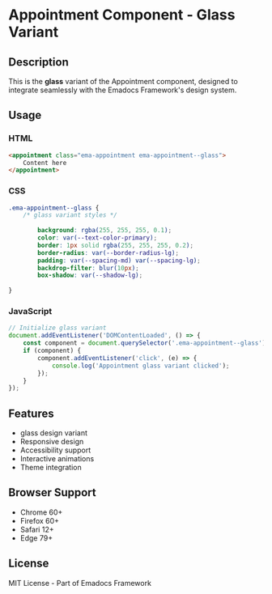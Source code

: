 # Appointment Component - Glass Variant

## Description
This is the **glass** variant of the Appointment component, designed to integrate seamlessly with the Emadocs Framework's design system.

## Usage

### HTML
```html
<appointment class="ema-appointment ema-appointment--glass">
    Content here
</appointment>
```

### CSS
```css
.ema-appointment--glass {
    /* glass variant styles */
    
        background: rgba(255, 255, 255, 0.1);
        color: var(--text-color-primary);
        border: 1px solid rgba(255, 255, 255, 0.2);
        border-radius: var(--border-radius-lg);
        padding: var(--spacing-md) var(--spacing-lg);
        backdrop-filter: blur(10px);
        box-shadow: var(--shadow-lg);
    
}
```

### JavaScript
```javascript
// Initialize glass variant
document.addEventListener('DOMContentLoaded', () => {
    const component = document.querySelector('.ema-appointment--glass');
    if (component) {
        component.addEventListener('click', (e) => {
            console.log('Appointment glass variant clicked');
        });
    }
});
```

## Features
- glass design variant
- Responsive design
- Accessibility support
- Interactive animations
- Theme integration

## Browser Support
- Chrome 60+
- Firefox 60+
- Safari 12+
- Edge 79+

## License
MIT License - Part of Emadocs Framework
